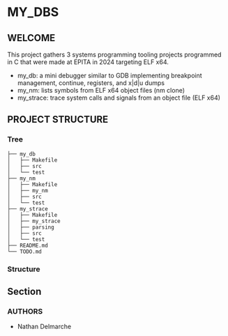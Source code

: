 # MY_DBS

## WELCOME
This project gathers 3 systems programming tooling projects programmed in C that were made at EPITA in 2024 targeting ELF x64.
- my_db: a mini debugger similar to GDB implementing breakpoint management, continue, registers, and x|d|u dumps
- my_nm: lists symbols from ELF x64 object files (nm clone)
- my_strace: trace system calls and signals from an object file (ELF x64)

## PROJECT STRUCTURE

### Tree
```
├── my_db
│   ├── Makefile
│   ├── src
│   └── test
├── my_nm
│   ├── Makefile
│   ├── my_nm
│   ├── src
│   └── test
├── my_strace
│   ├── Makefile
│   ├── my_strace
│   ├── parsing
│   ├── src
│   └── test
├── README.md
└── TODO.md
```
### Structure

## Section

### AUTHORS
- Nathan Delmarche
